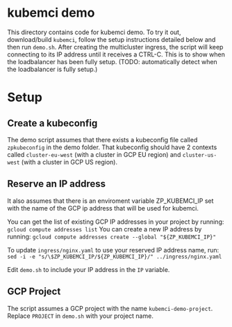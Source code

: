 # kubemci demo

This directory contains code for kubemci demo.
To try it out, download/build `kubemci`, follow the setup instructions detailed
below and then run `demo.sh`. After creating the multicluster ingress, the
script will keep connecting to its IP address until it receives a CTRL-C. This
is to show when the loadbalancer has been fully setup. (TODO: automatically
detect when the loadbalancer is fully setup.)

# Setup

## Create a kubeconfig

The demo script assumes that there exists a kubeconfig file called `zpkubeconfig`
in the demo folder. That kubeconfig should have 2 contexts called `cluster-eu-west`
(with a cluster in GCP EU region) and `cluster-us-west` (with a cluster in GCP US
region).

## Reserve an IP address

It also assumes that there is an enviroment variable ZP_KUBEMCI_IP set with the
name of the GCP ip address that will be used for kubemci.

You can get the list of existing GCP IP addresses in your project by running:
`gcloud compute addresses list`
You can create a new IP address by running:
`gcloud compute addresses create --global "${ZP_KUBEMCI_IP}"`

To update `ingress/nginx.yaml` to use your reserved IP address name, run:
`sed -i -e "s/\$ZP_KUBEMCI_IP/${ZP_KUBEMCI_IP}/" ../ingress/nginx.yaml`

Edit `demo.sh` to include your IP address in the `IP` variable.

## GCP Project

The script assumes a GCP project with the name `kubemci-demo-project`. Replace
`PROJECT` in `demo.sh` with your project name.
